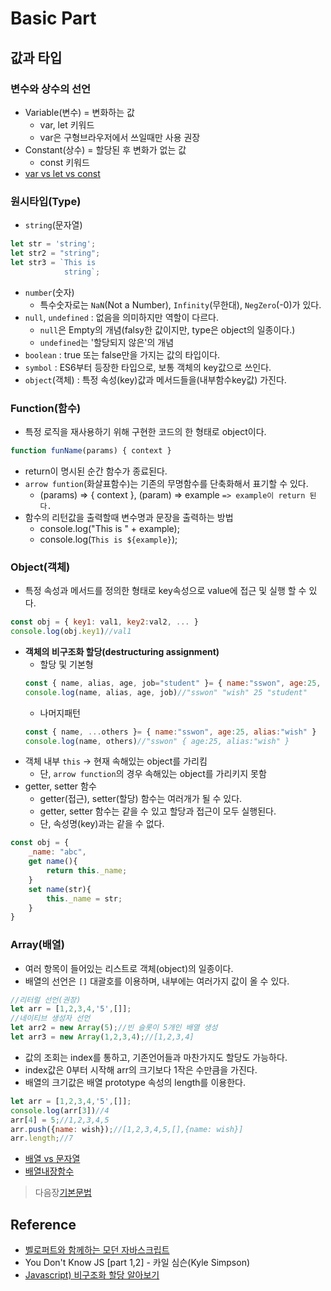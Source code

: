 # Basic Part

## 값과 타입
<bt/>

### 변수와 상수의 선언
- Variable(변수) = 변화하는 값
    - var, let 키워드
    - var은 구형브라우저에서 쓰일때만 사용 권장
- Constant(상수) = 할당된 후 변화가 없는 값
    - const 키워드
- [var vs let vs const]()

### 원시타입(Type)
- `string`(문자열)
```javascript
let str = 'string';
let str2 = "string";
let str3 = `This is
            string`;
```
- `number`(숫자)
    - 특수숫자로는 `NaN`(Not a Number), `Infinity`(무한대), `NegZero`(-0)가 있다.
- `null`, `undefined` : 없음을 의미하지만 역할이 다르다.
    - `null`은 Empty의 개념(falsy한 값이지만, type은 object의 일종이다.)
    - `undefined`는 '할당되지 않은'의 개념
- `boolean` : true 또는 false만을 가지는 값의 타입이다.
- `symbol` : ES6부터 등장한 타입으로, 보통 객체의 key값으로 쓰인다.
- `object`(객체) : 특정 속성(key)값과 메서드들을(내부함수key값) 가진다.

### Function(함수)
- 특정 로직을 재사용하기 위해 구현한 코드의 한 형태로 object이다.
```javascript
function funName(params) { context }
```
- return이 명시된 순간 함수가 종료된다.
- `arrow funtion`(화살표함수)는 기존의 무명함수를 단축화해서 표기할 수 있다.
    - (params) => { context }, (param) => example `=> example이 return 된다.`
- 함수의 리턴값을 출력할때 변수명과 문장을 출력하는 방법
    - console.log("This is " + example);
    - console.log(``This is ${example}``);

### Object(객체)
- 특정 속성과 메서드를 정의한 형태로 key속성으로 value에 접근 및 실행 할 수 있다.
```javascript
const obj = { key1: val1, key2:val2, ... } 
console.log(obj.key1)//val1
```
- __객체의 비구조화 할당(destructuring assignment)__
    - 할당 및 기본형
     ```javascript
     const { name, alias, age, job="student" }= { name:"sswon", age:25, alias:"wish" }
     console.log(name, alias, age, job)//"sswon" "wish" 25 "student"
     ```
    - 나머지패턴
    ```javascript
    const { name, ...others }= { name:"sswon", age:25, alias:"wish" }
    console.log(name, others)//"sswon" { age:25, alias:"wish" } 
    ```
- 객체 내부 `this` -> 현재 속해있는 object를 가리킴
    - 단, `arrow function`의 경우 속해있는 object를 가리키지 못함
- getter, setter 함수
    - getter(접근), setter(할당) 함수는 여러개가 될 수 있다.
    - getter, setter 함수는 같을 수 있고 할당과 접근이 모두 실행된다.
    - 단, 속성명(key)과는 같을 수 없다.
```javascript
const obj = {
    _name: "abc",
    get name(){
        return this._name;
    }
    set name(str){
        this._name = str;
    } 
} 
```

### Array(배열)
- 여러 항목이 들어있는 리스트로 객체(object)의 일종이다.
- 배열의 선언은 `[]` 대괄호를 이용하며, 내부에는 여러가지 값이 올 수 있다.
```javascript
//리터럴 선언(권장)
let arr = [1,2,3,4,'5',[]];
//네이티브 생성자 선언
let arr2 = new Array(5);//빈 슬롯이 5개인 배열 생성
let arr3 = new Array(1,2,3,4);//[1,2,3,4]
```
- 값의 조회는 index를 통하고, 기존언어들과 마찬가지도 할당도 가능하다.
- index값은 0부터 시작해 arr의 크기보다 1작은 수만큼을 가진다.
- 배열의 크기값은 배열 prototype 속성의 length를 이용한다.
```javascript
let arr = [1,2,3,4,'5',[]];
console.log(arr[3])//4
arr[4] = 5;//1,2,3,4,5
arr.push({name: wish});//[1,2,3,4,5,[],{name: wish}]
arr.length;//7
```
- [배열 vs 문자열](https://blog.naver.com/PostView.nhn?blogId=j_wish_&logNo=221888000033&parentCategoryNo=&categoryNo=13&viewDate=&isShowPopularPosts=false&from=postList)
- [배열내장함수](https://github.com/ss-won/Javascript/blob/master/Basic/basic4.md)

>   다음장[기본문법](https://github.com/ss-won/Javascript/blob/master/Basic/basic3.md)

## Reference
- [벨로퍼트와 함께하는 모던 자바스크립트](https://learnjs.vlpt.us/)
- You Don't Know JS [part 1,2] - 카일 심슨(Kyle Simpson)
- [Javascript) 비구조화 할당 알아보기](https://velog.io/@public_danuel/destructuring-assignment)